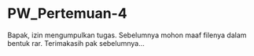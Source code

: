 # PW_Pertemuan-4
Bapak, izin mengumpulkan tugas. Sebelumnya mohon maaf filenya dalam bentuk rar. Terimakasih pak sebelumnya...
